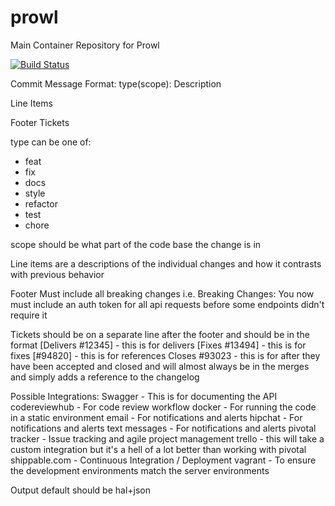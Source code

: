 prowl
=====

Main Container Repository for Prowl

[![Build Status](https://api.shippable.com/projects/53f9b27ccaca7d3b06a0f3ae/badge/beta)](https://www.shippable.com/projects/53f9b27ccaca7d3b06a0f3ae)

Commit Message Format:
type(scope): Description

Line Items

Footer
Tickets

type can be one of:
- feat
- fix
- docs
- style
- refactor
- test
- chore

scope should be what part of the code base the change is in

Line items are a descriptions of the individual changes and how it contrasts with previous behavior

Footer Must include all breaking changes i.e.
Breaking Changes: You now must include an auth token for all api requests before some endpoints didn't require it

Tickets should be on a separate line after the footer and should be in the format
[Delivers #12345] - this is for delivers
[Fixes #13494] - this is for fixes
[#94820] - this is for references
Closes #93023 - this is for after they have been accepted and closed and will almost always be in the merges and simply
adds a reference to the changelog

Possible Integrations:
Swagger - This is for documenting the API
codereviewhub - For code review workflow
docker - For running the code in a static environment
email - For notifications and alerts
hipchat - For notifications and alerts
text messages - For notifications and alerts
pivotal tracker - Issue tracking and agile project management
trello - this will take a custom integration but it's a hell of a lot better than working with pivotal
shippable.com - Continuous Integration / Deployment
vagrant - To ensure the development environments match the server environments

Output default should be hal+json
